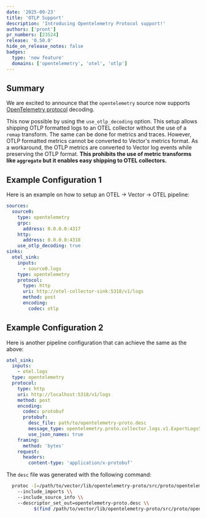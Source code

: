 ```yaml
---
date: '2025-09-23'
title: 'OTLP Support'
description: 'Introducing Opentelemetry Protocol support!'
authors: ['pront']
pr_numbers: [23524]
release: '0.50.0'
hide_on_release_notes: false
badges:
  type: 'new feature'
  domains: ['opentelemetry', 'otel', 'otlp']
---
```


## Summary

We are excited to announce that the `opentelemetry` source now supports
[OpenTelemetry protocol](https://opentelemetry.io/docs/specs/otel/protocol) decoding.

This now possible by using the `use_otlp_decoding` option. This setup allows shipping OTLP formatted logs to an OTEL collector without the
use of a `remap` transform. The same can be done for metrics and traces. However, OTLP formatted metrics cannot be converted to Vector's
metrics format. As a workaround, the OTLP metrics are converted to Vector log events while preserving the OTLP format. **This prohibits the use of metric
transforms like `aggregate` but it enables easy shipping to OTEL collectors.**

## Example Configuration 1

Here is an example on how to setup an OTEL -> Vector -> OTEL pipeline:

```yaml
sources:
  source0:
    type: opentelemetry
    grpc:
      address: 0.0.0.0:4317
    http:
      address: 0.0.0.0:4318
    use_otlp_decoding: true
sinks:
  otel_sink:
    inputs:
      - source0.logs
    type: opentelemetry
    protocol:
      type: http
      uri: http://otel-collector-sink:5318/v1/logs
      method: post
      encoding:
        codec: otlp
```

## Example Configuration 2

Here is another pipeline configuration that can achieve the same as the above:

```yaml
otel_sink:
  inputs:
    - otel.logs
  type: opentelemetry
  protocol:
    type: http
    uri: http://localhost:5318/v1/logs
    method: post
    encoding:
      codec: protobuf
      protobuf:
        desc_file: path/to/opentelemetry-proto.desc
        message_type: opentelemetry.proto.collector.logs.v1.ExportLogsServiceRequest
        use_json_names: true
    framing:
      method: 'bytes'
    request:
      headers:
        content-type: 'application/x-protobuf'
```

The `desc` file was generated with the following command:

```bash
  protoc -I=/path/to/vector/lib/opentelemetry-proto/src/proto/opentelemetry-proto \\
    --include_imports \\
    --include_source_info \\
    --descriptor_set_out=opentelemetry-proto.desc \\
          $(find /path/to/vector/lib/opentelemetry-proto/src/proto/opentelemetry-proto -name '*.proto')
```
